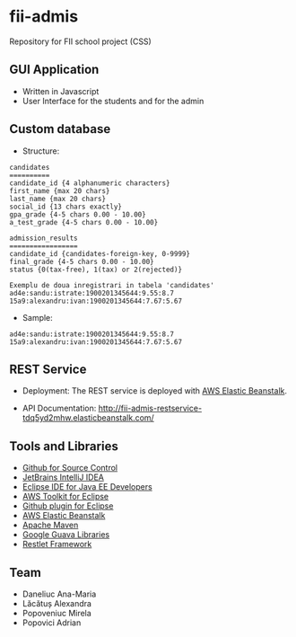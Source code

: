 fii-admis
=========

Repository for FII school project (CSS)



GUI Application
------------------
- Written in Javascript
- User Interface for the students and for the admin



Custom database
---------------
- Structure:

```
candidates
==========
candidate_id {4 alphanumeric characters}
first_name {max 20 chars}
last_name {max 20 chars}
social_id {13 chars exactly}
gpa_grade {4-5 chars 0.00 - 10.00}
a_test_grade {4-5 chars 0.00 - 10.00}

admission_results
=================
candidate_id {candidates-foreign-key, 0-9999}
final_grade {4-5 chars 0.00 - 10.00}
status {0(tax-free), 1(tax) or 2(rejected)}

Exemplu de doua inregistrari in tabela 'candidates'
ad4e:sandu:istrate:1900201345644:9.55:8.7
15a9:alexandru:ivan:1900201345644:7.67:5.67
```

- Sample:

```
ad4e:sandu:istrate:1900201345644:9.55:8.7
15a9:alexandru:ivan:1900201345644:7.67:5.67
```



REST Service
------------
- Deployment: The REST service is deployed with [AWS Elastic Beanstalk].

- API Documentation:
http://fii-admis-restservice-tdq5yd2mhw.elasticbeanstalk.com/



Tools and Libraries
-------------------
- [Github for Source Control]
- [JetBrains IntelliJ IDEA]
- [Eclipse IDE for Java EE Developers]
- [AWS Toolkit for Eclipse]
- [Github plugin for Eclipse]
- [AWS Elastic Beanstalk]
- [Apache Maven]
- [Google Guava Libraries]
- [Restlet Framework]



Team
----
- Daneliuc Ana-Maria
- Lăcătuș Alexandra
- Popoveniuc Mirela
- Popovici Adrian



[AWS Elastic Beanstalk]: http://aws.amazon.com/elasticbeanstalk/
[Eclipse IDE for Java EE Developers]: https://www.eclipse.org/downloads/packages/eclipse-ide-java-ee-developers/keplersr2
[JetBrains IntelliJ IDEA]: http://www.jetbrains.com/idea/
[AWS Toolkit for Eclipse]: http://aws.amazon.com/eclipse/
[Github plugin for Eclipse]: http://eclipse.github.com/
[Github for Source Control]:https://github.com
[Apache Maven]: http://maven.apache.org/
[Google Guava Libraries]: https://code.google.com/p/guava-libraries/
[Restlet Framework]: http://restlet.org/
